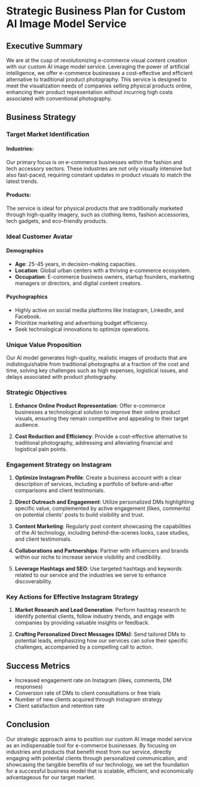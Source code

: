 # Strategic Business Plan for Custom AI Image Model Service

## Executive Summary

We are at the cusp of revolutionizing e-commerce visual content creation with our custom AI image model service. Leveraging the power of artificial intelligence, we offer e-commerce businesses a cost-effective and efficient alternative to traditional product photography. This service is designed to meet the visualization needs of companies selling physical products online, enhancing their product representation without incurring high costs associated with conventional photography.

## Business Strategy

### Target Market Identification

#### Industries: 

Our primary focus is on e-commerce businesses within the fashion and tech accessory sectors. These industries are not only visually intensive but also fast-paced, requiring constant updates in product visuals to match the latest trends.

#### Products:

The service is ideal for physical products that are traditionally marketed through high-quality imagery, such as clothing items, fashion accessories, tech gadgets, and eco-friendly products.

### Ideal Customer Avatar

#### Demographics

- **Age**: 25-45 years, in decision-making capacities.
- **Location**: Global urban centers with a thriving e-commerce ecosystem.
- **Occupation**: E-commerce business owners, startup founders, marketing managers or directors, and digital content creators.

#### Psychographics

- Highly active on social media platforms like Instagram, LinkedIn, and Facebook.
- Prioritize marketing and advertising budget efficiency.
- Seek technological innovations to optimize operations.

### Unique Value Proposition

Our AI model generates high-quality, realistic images of products that are indistinguishable from traditional photographs at a fraction of the cost and time, solving key challenges such as high expenses, logistical issues, and delays associated with product photography.

### Strategic Objectives

1. **Enhance Online Product Representation**: Offer e-commerce businesses a technological solution to improve their online product visuals, ensuring they remain competitive and appealing to their target audience.
  
2. **Cost Reduction and Efficiency**: Provide a cost-effective alternative to traditional photography, addressing and alleviating financial and logistical pain points.

### Engagement Strategy on Instagram

1. **Optimize Instagram Profile**: Create a business account with a clear description of services, including a portfolio of before-and-after comparisons and client testimonials.

2. **Direct Outreach and Engagement**: Utilize personalized DMs highlighting specific value, complemented by active engagement (likes, comments) on potential clients' posts to build visibility and trust.

3. **Content Marketing**: Regularly post content showcasing the capabilities of the AI technology, including behind-the-scenes looks, case studies, and client testimonials.

4. **Collaborations and Partnerships**: Partner with influencers and brands within our niche to increase service visibility and credibility.

5. **Leverage Hashtags and SEO**: Use targeted hashtags and keywords related to our service and the industries we serve to enhance discoverability.

### Key Actions for Effective Instagram Strategy

1. **Market Research and Lead Generation**: Perform hashtag research to identify potential clients, follow industry trends, and engage with companies by providing valuable insights or feedback.

2. **Crafting Personalized Direct Messages (DMs)**: Send tailored DMs to potential leads, emphasizing how our services can solve their specific challenges, accompanied by a compelling call to action.

## Success Metrics

- Increased engagement rate on Instagram (likes, comments, DM responses)
- Conversion rate of DMs to client consultations or free trials
- Number of new clients acquired through Instagram strategy
- Client satisfaction and retention rate

## Conclusion

Our strategic approach aims to position our custom AI image model service as an indispensable tool for e-commerce businesses. By focusing on industries and products that benefit most from our service, directly engaging with potential clients through personalized communication, and showcasing the tangible benefits of our technology, we set the foundation for a successful business model that is scalable, efficient, and economically advantageous for our target market.
